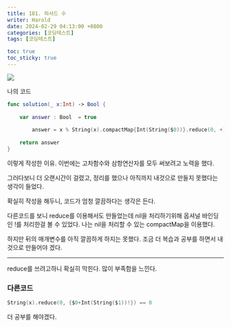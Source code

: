```yaml
---
title: 181. 하샤드 수
writer: Harold
date: 2024-02-29 04:13:00 +0800
categories: [코딩테스트]
tags: [코딩테스트]

toc: true
toc_sticky: true
---
```

![](https://velog.velcdn.com/images/haroldfromk/post/340e288c-3054-4e4c-bd4c-13f003d06ffa/image.png)

나의 코드
```swift
func solution(_ x:Int) -> Bool {
    
    var answer : Bool  = true
    
        answer = x % String(x).compactMap{Int(String($0))}.reduce(0, +) == 0  ? true : false
    
    return answer
}
```

이렇게 작성한 이유.
이번에는 고차함수와 삼항연산자를 모두 써보려고 노력을 했다.

그러다보니 더 오랜시간이 걸렸고, 정리를 했으나 아직까지 내것으로 만들지 못했다는 생각이 들었다.

확실히 작성을 해두니, 코드가 엄청 깔끔하다는 생각은 든다.

다른코드를 보니 reduce를 이용해서도 만들었는데 nil을 처리하기위해 옵셔널 바인딩인 !를 처리한걸 볼 수 있었다. 나는 nil을 처리할 수 있는 compactMap을 이용했다.

하지만 뒤의 매개변수를 아직 깔끔하게 하지는 못했다.
조금 더 복습과 공부를 하면서 내것으로 만들어야 겠다.

---

reduce를 쓰려고하니 확실히 막힌다.
많이 부족함을 느낀다.

### 다른코드
```swift
String(x).reduce(0, {$0+Int(String($1))!}) == 0
```
더 공부를 해야겠다.
